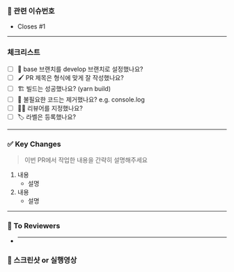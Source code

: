 <!-- PR의 제목은 "[Feat/#1] 로그인 기능 추가" 와 같이 작성해주세요! -->

### 📌 관련 이슈번호

- Closes #1
<!-- Closes 키워드가 있어야 PR이 머지되었을 때 이슈가 자동으로 닫힙니다. -->

---

### 체크리스트

- [ ] 🎋 base 브랜치를 develop 브랜치로 설정했나요?
- [ ] 🖌️ PR 제목은 형식에 맞게 잘 작성했나요? <!-- e.g. [Feat/#1] 로그인 기능 추가 -->
- [ ] 🏗️ 빌드는 성공했나요? (yarn build)
- [ ] 🧹 불필요한 코드는 제거했나요? e.g. console.log
- [ ] 🙇‍♂️ 리뷰어를 지정했나요?
- [ ] 🏷️ 라벨은 등록했나요?

---

### ✅ Key Changes

> 이번 PR에서 작업한 내용을 간략히 설명해주세요

1. 내용
   - 설명
2. 내용
   - 설명

---

### 📢 To Reviewers

- ***

### 📸 스크린샷 or 실행영상

<!-- 이해하기 쉽도록 스크린샷을 첨부해주세요. -->
